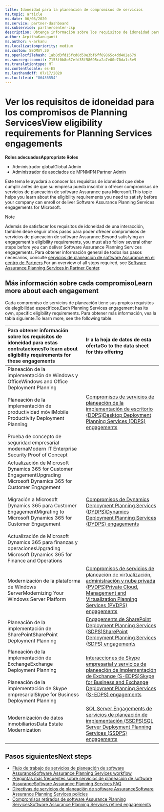 ```yaml
---
title: Idoneidad para la planeación de compromisos de servicios
ms.topic: article
ms.date: 06/03/2020
ms.service: partner-dashboard
ms.subservice: partnercenter-csp
description: Obtenga información sobre los requisitos de idoneidad para cada compromiso de servicios de planeación de software Assurance que una empresa podría querer ofrecer a los clientes empresariales.
author: ArpithaKanuganti
ms.author: v-arkanu
ms.localizationpriority: medium
ms.custom: SEOMAY.20
ms.openlocfilehash: 1ab8d3fd15fcd0d50e3bf6ff89865c4dd402e679
ms.sourcegitcommit: 7153f0b8c67efd35f58695ca2a7e00e70da1c5e9
ms.translationtype: MT
ms.contentlocale: es-ES
ms.lasthandoff: 07/17/2020
ms.locfileid: "86436554"
---
```

# <a name="view-eligibility-requirements-for-planning-services-engagements"></a><span data-ttu-id="5d8f4-103">Ver los requisitos de idoneidad para los compromisos de Planning Services</span><span class="sxs-lookup"><span data-stu-id="5d8f4-103">View eligibility requirements for Planning Services engagements</span></span>

<span data-ttu-id="5d8f4-104">**Roles adecuados**</span><span class="sxs-lookup"><span data-stu-id="5d8f4-104">**Appropriate Roles**</span></span>

- <span data-ttu-id="5d8f4-105">Administrador global</span><span class="sxs-lookup"><span data-stu-id="5d8f4-105">Global Admin</span></span>
- <span data-ttu-id="5d8f4-106">Administrador de asociados de MPN</span><span class="sxs-lookup"><span data-stu-id="5d8f4-106">MPN Partner Admin</span></span>

<span data-ttu-id="5d8f4-107">Este tema le ayudará a conocer los requisitos de idoneidad que debe cumplir antes de que su empresa pueda inscribir o ofrecer compromisos de servicios de planeación de software Assurance para Microsoft.</span><span class="sxs-lookup"><span data-stu-id="5d8f4-107">This topic helps you learn about the eligibility requirements you need to satisfy before your company can enroll or deliver Software Assurance Planning Services engagements for Microsoft.</span></span>

>[!NOTE]
> <span data-ttu-id="5d8f4-108">Además de satisfacer los requisitos de idoneidad de una interacción, también debe seguir otros pasos para poder ofrecer compromisos de servicios de planeación de software Assurance.</span><span class="sxs-lookup"><span data-stu-id="5d8f4-108">Beyond satisfying an engagement's eligibility requirements, you must also follow several other steps before you can deliver Software Assurance Planning Services engagements.</span></span> <span data-ttu-id="5d8f4-109">Para obtener información general de todos los pasos necesarios, consulte [servicios de planeación de software Assurance en el centro de Partners](software-assurance-dps.md).</span><span class="sxs-lookup"><span data-stu-id="5d8f4-109">For an overview of all steps required, see [Software Assurance Planning Services in Partner Center](software-assurance-dps.md).</span></span>

## <a name="learn-more-about-each-engagement"></a><span data-ttu-id="5d8f4-110">Más información sobre cada compromiso</span><span class="sxs-lookup"><span data-stu-id="5d8f4-110">Learn more about each engagement</span></span>

<span data-ttu-id="5d8f4-111">Cada compromiso de servicios de planeación tiene sus propios requisitos de elegibilidad específicos.</span><span class="sxs-lookup"><span data-stu-id="5d8f4-111">Each Planning Services engagement has its own, specific eligibility requirements.</span></span> <span data-ttu-id="5d8f4-112">Para obtener más información, vea la tabla siguiente.</span><span class="sxs-lookup"><span data-stu-id="5d8f4-112">To learn more, see the following table.</span></span>

|<span data-ttu-id="5d8f4-113">**Para obtener información sobre los requisitos de idoneidad para estas contrataciones**</span><span class="sxs-lookup"><span data-stu-id="5d8f4-113">**To learn about eligibility requirements for these engagements**</span></span>   |<span data-ttu-id="5d8f4-114">**Ir a la hoja de datos de esta oferta**</span><span class="sxs-lookup"><span data-stu-id="5d8f4-114">**Go to the data sheet for this offering**</span></span>  |
|:------------------------------------|:------------------|
| <span data-ttu-id="5d8f4-115">Planeación de la implementación de Windows y Office</span><span class="sxs-lookup"><span data-stu-id="5d8f4-115">Windows and Office Deployment Planning</span></span><br/><br/> <span data-ttu-id="5d8f4-116">Planeación de la implementación de productividad móvil</span><span class="sxs-lookup"><span data-stu-id="5d8f4-116">Mobile Productivity Deployment Planning</span></span><br/><br/> <span data-ttu-id="5d8f4-117">Prueba de concepto de seguridad empresarial moderna</span><span class="sxs-lookup"><span data-stu-id="5d8f4-117">Modern IT Enterprise Security Proof of Concept</span></span> | [<span data-ttu-id="5d8f4-118">Compromisos de servicios de planeación de la implementación de escritorio (DDPS)</span><span class="sxs-lookup"><span data-stu-id="5d8f4-118">Desktop Deployment Planning Services (DDPS) engagements</span></span>](https://go.microsoft.com/fwlink/?linkid=2116072) |
| <span data-ttu-id="5d8f4-119">Actualización de Microsoft Dynamics 365 for Customer Engagement</span><span class="sxs-lookup"><span data-stu-id="5d8f4-119">Upgrading Microsoft Dynamics 365 for Customer Engagement</span></span><br/><br/> <span data-ttu-id="5d8f4-120">Migración a Microsoft Dynamics 365 para Customer Engagement</span><span class="sxs-lookup"><span data-stu-id="5d8f4-120">Migrating to Microsoft Dynamics 365 for Customer Engagement</span></span><br/><br/> <span data-ttu-id="5d8f4-121">Actualización de Microsoft Dynamics 365 para finanzas y operaciones</span><span class="sxs-lookup"><span data-stu-id="5d8f4-121">Upgrading Microsoft Dynamics 365 for Finance and Operations</span></span>  | [<span data-ttu-id="5d8f4-122">Compromisos de Dynamics Deployment Planning Services (DYDPS)</span><span class="sxs-lookup"><span data-stu-id="5d8f4-122">Dynamics Deployment Planning Services (DYDPS) engagements</span></span>](https://go.microsoft.com/fwlink/?linkid=2116073)  |
| <span data-ttu-id="5d8f4-123">Modernización de la plataforma de Windows Server</span><span class="sxs-lookup"><span data-stu-id="5d8f4-123">Modernizing Your Windows Server Platform</span></span> | [<span data-ttu-id="5d8f4-124">Compromisos de servicios de planeación de virtualización, administración y nube privada (PVDPS)</span><span class="sxs-lookup"><span data-stu-id="5d8f4-124">Private Cloud, Management and Virtualization Planning Services (PVDPS) engagements</span></span>](https://go.microsoft.com/fwlink/?linkid=2115982) |
| <span data-ttu-id="5d8f4-125">Planeación de la implementación de SharePoint</span><span class="sxs-lookup"><span data-stu-id="5d8f4-125">SharePoint Deployment Planning</span></span>   | [<span data-ttu-id="5d8f4-126">Engagements de SharePoint Deployment Planning Services (SDPS)</span><span class="sxs-lookup"><span data-stu-id="5d8f4-126">SharePoint Deployment Planning Services (SDPS) engagements</span></span>](https://go.microsoft.com/fwlink/?linkid=2116074)  |
| <span data-ttu-id="5d8f4-127">Planeación de la implementación de Exchange</span><span class="sxs-lookup"><span data-stu-id="5d8f4-127">Exchange Deployment Planning</span></span><br/><br/> <span data-ttu-id="5d8f4-128">Planeación de la implementación de Skype empresarial</span><span class="sxs-lookup"><span data-stu-id="5d8f4-128">Skype for Business Deployment Planning</span></span>  | [<span data-ttu-id="5d8f4-129">Interacciones de Skype empresarial y servicios de planeación de implementación de Exchange (S-EDPS)</span><span class="sxs-lookup"><span data-stu-id="5d8f4-129">Skype for Business and Exchange Deployment Planning Services (S-EDPS) engagements</span></span>](https://go.microsoft.com/fwlink/?linkid=2116075)  |
| <span data-ttu-id="5d8f4-130">Modernización de datos inmobiliarios</span><span class="sxs-lookup"><span data-stu-id="5d8f4-130">Data Estate Modernization</span></span>  | [<span data-ttu-id="5d8f4-131">SQL Server Engagements de servicios de planeación de implementación (SSDPS)</span><span class="sxs-lookup"><span data-stu-id="5d8f4-131">SQL Server Deployment Planning Services (SSDPS) engagements</span></span>](https://go.microsoft.com/fwlink/?linkid=2116076)  |

## <a name="next-steps"></a><span data-ttu-id="5d8f4-132">Pasos siguientes</span><span class="sxs-lookup"><span data-stu-id="5d8f4-132">Next steps</span></span>

- [<span data-ttu-id="5d8f4-133">Flujo de trabajo de servicios de planeación de software Assurance</span><span class="sxs-lookup"><span data-stu-id="5d8f4-133">Software Assurance Planning Services workflow</span></span>](https://go.microsoft.com/fwlink/?linkid=2115983)
- [<span data-ttu-id="5d8f4-134">Preguntas más frecuentes sobre servicios de planeación de software Assurance</span><span class="sxs-lookup"><span data-stu-id="5d8f4-134">Software Assurance Planning Services FAQ</span></span>](https://go.microsoft.com/fwlink/?linkid=2116077)
- [<span data-ttu-id="5d8f4-135">Directivas de servicios de planeación de software Assurance</span><span class="sxs-lookup"><span data-stu-id="5d8f4-135">Software Assurance Planning Services policies</span></span>](https://go.microsoft.com/fwlink/?linkid=2115984)
- [<span data-ttu-id="5d8f4-136">Compromisos retirados de software Assurance Planning Services</span><span class="sxs-lookup"><span data-stu-id="5d8f4-136">Software Assurance Planning Services retired engagements</span></span>](https://query.prod.cms.rt.microsoft.com/cms/api/am/binary/RE4sln9)
